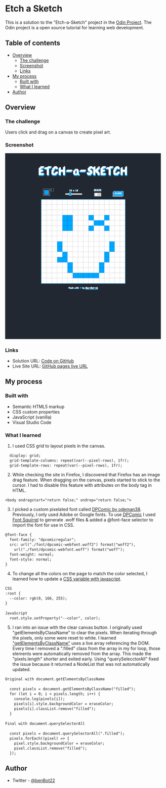 # Etch a Sketch

This is a solution to the "Etch-a-Sketch" project in the [Odin Project](https://www.theodinproject.com/lessons/foundations-etch-a-sketch).  The Odin project is a open source tutorial for learning web development.

## Table of contents

- [Overview](#overview)
  - [The challenge](#the-challenge)
  - [Screenshot](#screenshot)
  - [Links](#links)
- [My process](#my-process)
  - [Built with](#built-with)
  - [What I learned](#what-i-learned)
- [Author](#author)

## Overview

### The challenge

Users click and drag on a canvas to create pixel art.  

### Screenshot

![](./images/Etch-a-sketch.png)

### Links

- Solution URL: [Code on GitHub](https://github.com/Ben-Bot-22/odin-etch-a-sketch)
- Live Site URL: [GitHub pages live URL](https://ben-bot-22.github.io/odin-etch-a-sketch/)

## My process

### Built with

- Semantic HTML5 markup
- CSS custom properties
- JavaScript (vanilla)
- Visual Studio Code

### What I learned

1) I used CSS grid to layout pixels in the canvas.
`````
  display: grid;
  grid-template-columns: repeat(var(--pixel-rows), 1fr);
  grid-template-rows: repeat(var(--pixel-rows), 1fr);
`````
2) While checking the site in Firefox, I discovered that Firefox has an image drag feature. When dragging on the canvas, pixels started to stick to the cursor.  I had to disable this feature with attributes on the body tag in HTML.  

`````
<body ondragstart="return false;" ondrop="return false;">
`````
3) I picked a custom pixelated font called [DPComic by odeman38](https://www.1001fonts.com/dpcomic-font.html). Previously, I only used Adobe or Google fonts.  To use [DPComic](https://www.1001fonts.com/dpcomic-font.html) I used [Font Squirrel](https://www.fontsquirrel.com/tools/webfont-generator) to generate .woff files & added a @font-face selector to import the font for use in CSS.  
`````
@font-face {
  font-family: "dpcomicregular";
  src: url("./font/dpcomic-webfont.woff2") format("woff2"),
    url("./font/dpcomic-webfont.woff") format("woff");
  font-weight: normal;
  font-style: normal;
}
`````
4) To change all the colors on the page to match the color selected, I learned how to update a [CSS variable with javascript](https://css-tricks.com/updating-a-css-variable-with-javascript/). 
`````
CSS
:root {
  --color: rgb(0, 166, 255);
}

JavaScript
  root.style.setProperty("--color", color);
`````
5) I ran into an issue with the clear canvas button.  I originally used "getElementsByClassName" to clear the pixels.  When iterating through the pixels, only some were reset to white.  I learned ["getElementsByClassName"](https://developer.mozilla.org/en-US/docs/Web/API/Document/getElementsByClassName) uses a live array referencing the DOM.  Every time I removed a ".filled" class from the array in my for loop, those elements were automatically removed from the array.  This made the "pixels.length" shorter and exited early.  Using "querySelecctorAll" fixed the issue because it returned a NodeList that was not automatically updated.

`````
Original with document.getElementsByClassName

  const pixels = document.getElementsByClassName("filled");
  for (let i = 0; i < pixels.length; i++) {
    console.log(pixels[i]);
    pixels[i].style.backgroundColor = eraseColor;
    pixels[i].classList.remove("filled");
  }

Final with document.querySelectorAll

  const pixels = document.querySelectorAll(".filled");
  pixels.forEach((pixel) => {
    pixel.style.backgroundColor = eraseColor;
    pixel.classList.remove("filled");
  });
`````

## Author

- Twitter - [@benBot22](https://www.twitter.com/benBot22)

